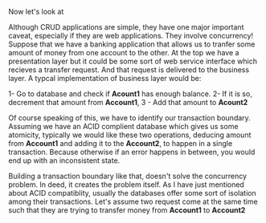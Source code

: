 Now let's look at 

Although CRUD applications are simple, they have one major important caveat, especially if they are web applications. They involve concurrency! Suppose that we have a banking
application that allows us to tranfer some amount of money from one account to the other. At the top we have a presentation layer but it could be some sort of 
web service interface which recieves a transfer request. And that request is delivered to the business layer. A typcal implementation of business layer would be:

1- Go to database and check if **Acount1** has enough balance. 
2- If it is so, decrement that amount from **Account1**, 
3 - Add that amount to **Acount2** 

Of course speaking of this, we have to identify our transaction boundary. Assuming we have an ACID complient database which gives us some atomicity, typically we
would like these two operations, deducing amount from **Account1** and adding it to the **Account2**, to happen in a single transaction. Because otherwise 
if an error happens in between, you would end up with an inconsistent state.

Building a transaction boundary like that, doesn't solve the concurrency problem. In deed, it creates the problem itself. 
As I have just mentioned about ACID compatiblity, usually the databases offer some sort of isolation among their transactions. 
Let's assume two request come at the same time such that they are trying to transfer money from **Account1** to **Account2**
